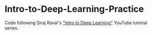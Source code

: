 # Intro-to-Deep-Learning-Practice
Code following Siraj Raval's ["Intro to Deep Learning"](https://www.youtube.com/watch?v=vOppzHpvTiQ&list=PL2-dafEMk2A7YdKv4XfKpfbTH5z6rEEj3) YouTube tutorial series. 
